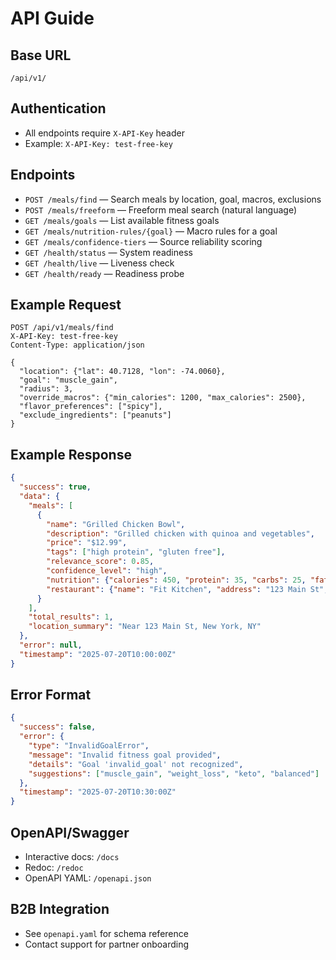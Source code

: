 # API Guide

## Base URL
`/api/v1/`

## Authentication
- All endpoints require `X-API-Key` header
- Example: `X-API-Key: test-free-key`

## Endpoints
- `POST /meals/find` — Search meals by location, goal, macros, exclusions
- `POST /meals/freeform` — Freeform meal search (natural language)
- `GET /meals/goals` — List available fitness goals
- `GET /meals/nutrition-rules/{goal}` — Macro rules for a goal
- `GET /meals/confidence-tiers` — Source reliability scoring
- `GET /health/status` — System readiness
- `GET /health/live` — Liveness check
- `GET /health/ready` — Readiness probe

## Example Request
```http
POST /api/v1/meals/find
X-API-Key: test-free-key
Content-Type: application/json

{
  "location": {"lat": 40.7128, "lon": -74.0060},
  "goal": "muscle_gain",
  "radius": 3,
  "override_macros": {"min_calories": 1200, "max_calories": 2500},
  "flavor_preferences": ["spicy"],
  "exclude_ingredients": ["peanuts"]
}
```

## Example Response
```json
{
  "success": true,
  "data": {
    "meals": [
      {
        "name": "Grilled Chicken Bowl",
        "description": "Grilled chicken with quinoa and vegetables",
        "price": "$12.99",
        "tags": ["high protein", "gluten free"],
        "relevance_score": 0.85,
        "confidence_level": "high",
        "nutrition": {"calories": 450, "protein": 35, "carbs": 25, "fat": 15},
        "restaurant": {"name": "Fit Kitchen", "address": "123 Main St", "place_id": "abc123", "rating": 4.7, "distance_miles": 1.2}
      }
    ],
    "total_results": 1,
    "location_summary": "Near 123 Main St, New York, NY"
  },
  "error": null,
  "timestamp": "2025-07-20T10:00:00Z"
}
```

## Error Format
```json
{
  "success": false,
  "error": {
    "type": "InvalidGoalError",
    "message": "Invalid fitness goal provided",
    "details": "Goal 'invalid_goal' not recognized",
    "suggestions": ["muscle_gain", "weight_loss", "keto", "balanced"]
  },
  "timestamp": "2025-07-20T10:30:00Z"
}
```

## OpenAPI/Swagger
- Interactive docs: `/docs`
- Redoc: `/redoc`
- OpenAPI YAML: `/openapi.json`

## B2B Integration
- See `openapi.yaml` for schema reference
- Contact support for partner onboarding 